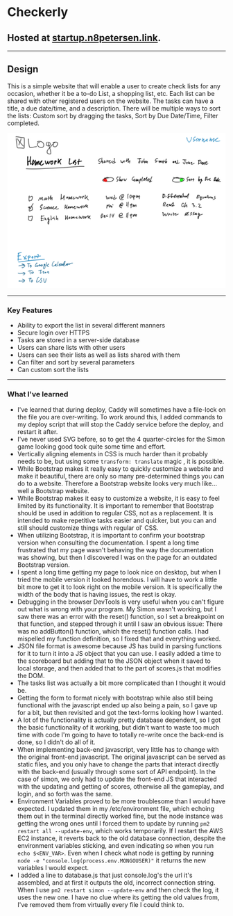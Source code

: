 # Checkerly

## Hosted at [startup.n8petersen.link](https://startup.n8petersen.link).

--- 

## Design
This is a simple website that will enable a user to create check lists for any occasion, whether it be a to-do List, a shopping list, etc. Each list can be shared with other registered users on the website. The tasks can have a title, a due date/time, and a description. There will be multiple ways to sort the lists: Custom sort by dragging the tasks, Sort by Due Date/Time, Filter completed. 


<img src="./screenshot.png" width="800" alt="Mock Design">

---

### Key Features
- Ability to export the list in several different manners
- Secure login over HTTPS
- Tasks are stored in a server-side database
- Users can share lists with other users
- Users can see their lists as well as lists shared with them
- Can filter and sort by several parameters
- Can custom sort the lists

---

### What I've learned
- I've learned that during deploy, Caddy will sometimes have a file-lock on the file you are over-writing. To work around this, I added commands to my deploy script that will stop the Caddy service before the deploy, and restart it after.
- I've never used SVG before, so to get the 4 quarter-circles for the Simon game looking good took quite some time and effort.
- Vertically aligning elements in CSS is much harder than it probably needs to be, but using some `transform: translate` magic , it is possible.
- While Bootstrap makes it really easy to quickly customize a website and make it beautiful, there are only so many pre-determined things you can do to a website. Therefore a Bootstrap website looks very much like... well a Bootstrap website.
- While Bootstrap makes it easy to customize a website, it is easy to feel limited by its functionality. It is important to remember that Bootstrap should be used in addition to regular CSS, not as a replacement. It is intended to make repetitive tasks easier and quicker, but you can and still should customize things with regular ol' CSS.
- When utilizing Bootstrap, it is important to confirm your bootstrap version when consulting the documentation. I spent a long time frustrated that my page wasn't behaving the way the documentation was showing, but then I discovered I was on the page for an outdated Bootstrap version.
- I spent a long time getting my page to look nice on desktop, but when I tried the mobile version it looked horendous. I will have to work a little bit more to get it to look right on the mobile version. It is specifically the width of the body that is having issues, the rest is okay.
- Debugging in the browser DevTools is very useful when you can't figure out what is wrong with your program. My Simon wasn't working, but I saw there was an error with the reset() function, so I set a breakpoint on that function, and stepped through it until I saw an obvious issue: There was no addButton() function, which the reset() function calls. I had mispelled my function definition, so I fixed that and everything worked.
- JSON file format is awesome because JS has build in parsing functions for it to turn it into a JS object that you can use. I easily added a time to the scoreboard but adding that to the JSON object when it saved to local storage, and then added that to the part of scores.js that modifies the DOM.
- The tasks list was actually a bit more complicated than I thought it would be.
- Getting the form to format nicely with bootstrap while also still being functional with the javascript ended up also being a pain, so I gave up for a bit, but then revisited and got the text-forms looking how I wanted.
- A lot of the functionality is actually pretty database dependent, so I got the basic functionality of it working, but didn't want to waste too much time with code I'm going to have to totally re-write once the back-end is done, so I didn't do all of it.
- When implementing back-end javascript, very little has to change with the original front-end javascript. The original javascript can be served as static files, and you only have to change the parts that interact directly with the back-end (usually through some sort of API endpoint). In the case of simon, we only had to update the front-end JS that interacted with the updating and getting of scores, otherwise all the gameplay, and login, and so forth was the same. 
- Environment Variables proved to be more troublesome than I would have expected. I updated them in my /etc/environment file, which echoing them out in the terminal directly worked fine, but the node instance was getting the wrong ones until I forced them to update by running `pm2 restart all --update-env`, which works temporarily. If I restart the AWS EC2 instance, it reverts back to the old database connection, despite the environment variables sticking, and even indicating so when you run `echo $<ENV_VAR>`. Even when I check what node is getting by running `node -e "console.log(process.env.MONGOUSER)"` it returns the new variables I would expect.
- I added a line to database.js that just console.log's the url it's assembled, and at first it outputs the old, incorrect connection string. When I use `pm2 restart simon --update-env` and then check the log, it uses the new one. I have no clue where its getting the old values from, I've removed them from virtually every file I could think to.
